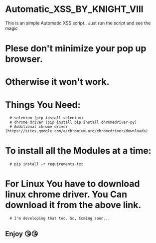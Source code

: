 # Automatic_XSS_BY_KNIGHT_VIII

This is an simple Automatic XSS script..
Just run the script and see the magic

# Plese don't minimize your pop up browser.
# Otherwise it won't work.

# Things You Need:
      # selenium (pip install selenium)
      # chrome driver (pip install pip install chromedriver-py)
      # Additional chrome driver (https://sites.google.com/a/chromium.org/chromedriver/downloads)
      
# To install all the Modules at a time:
      # pip install -r requirements.txt


# For Linux You have to download linux chrome driver. You Can download it from the above link.
      # I'm developing that too. So, Coming soon...
      

## Enjoy 😘😘
